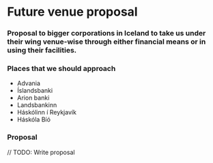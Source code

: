 # Future venue proposal

### Proposal to bigger corporations in Iceland to take us under their wing venue-wise through either financial means or in using their facilities.

### Places that we should approach

- Advania
- Íslandsbanki
- Arion banki
- Landsbankinn
- Háskólinn í Reykjavík
- Háskóla Bíó

### Proposal

// TODO: Write proposal
